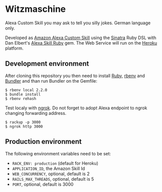 # Witzmaschine

Alexa Custom Skill you may ask to tell you silly jokes. German language only. 

Developed as [Amazon Alexa Custom Skill](https://developer.amazon.com/public/solutions/alexa/alexa-skills-kit/overviews/understanding-custom-skills)
using the [Sinatra](http://www.sinatrarb.com/) Ruby DSL
with Dan Elbert's [Alexa Skill Ruby](https://github.com/DanElbert/alexa_skills_ruby) gem. 
The Web Service will run on the [Heroku](https://www.heroku.com/) platform.
                                                           
## Development environment
                                                        
After cloning this repository you then need to install [Ruby](https://www.ruby-lang.org/), [rbenv](http://rbenv.org/) 
and [Bundler](http://bundler.io/) and than run Bundler on the Gemfile:

    $ rbenv local 2.2.0
    $ bundle install
    $ rbenv rehash

Test localy with [ngrok](https://ngrok.com/). Do not forget to adopt Alexa endpoint to ngrok changing forwarding address.

    $ rackup -p 3000
    $ ngrok http 3000 

## Production environment

The following environment variables need to be set:

* `RACK_ENV: production` (default for Heroku)
* `APPLICATION_ID`, the Amazon Skill Id   
* `WEB_CONCURRENCY`, optional, default is 2
* `RAILS_MAX_THREADS`, optional, default is 5
* `PORT`, optional, default is 3000